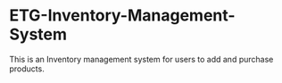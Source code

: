 # ETG-Inventory-Management-System
This is an Inventory management system for users to add and purchase products.
